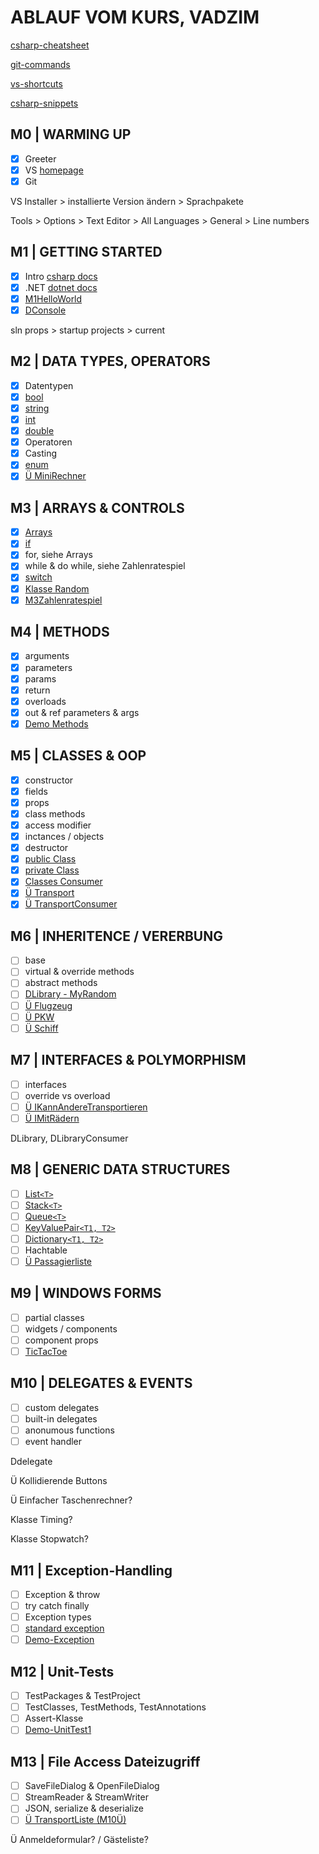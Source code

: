 # ABLAUF VOM KURS, VADZIM

[csharp-cheatsheet](CSHARP-CHEATSHEET.md)

[git-commands](GIT-COMMANDS.md)

[vs-shortcuts](VS-SHORTCUTS.md)

[csharp-snippets](CSHARP-SNIPPETS.md)

## M0 | WARMING UP

- [x] Greeter
- [x] VS [homepage](https://visualstudio.microsoft.com/de/)
- [x] Git

VS Installer > installierte Version ändern > Sprachpakete

Tools > Options > Text Editor > All Languages > General > Line numbers

## M1 | GETTING STARTED

- [x] Intro [csharp docs](https://docs.microsoft.com/de-de/dotnet/csharp/)
- [x] .NET [dotnet docs](https://docs.microsoft.com/de-de/dotnet/api/?view=netframework-4.8)
- [x] [M1HelloWorld](../vadzim/CS-GK-VC-V/M1HelloWorld/HelloWorld.cs)
- [x] [DConsole](../vadzim/CS-GK-VC-V/M1Demo-Console/DConsole.cs)

sln props > startup projects > current

## M2 | DATA TYPES, OPERATORS

- [x] Datentypen
- [x] [bool](../vadzim/CS-GK-VC-V/M2DataTypesLib/MyBool.cs)
- [x] [string](../vadzim/CS-GK-VC-V/M2DataTypesLib/MyString.cs)
- [x] [int](../vadzim/CS-GK-VC-V/M2DataTypesLib/MyInt.cs)
- [x] [double](../vadzim/CS-GK-VC-V/M2DataTypesLib/MyDouble.cs)
- [x] Operatoren
- [x] Casting
- [x] [enum](../vadzim/CS-GK-VC-V/M2DataTypesLib/MyEnum.cs)
- [x] [Ü MiniRechner](../vadzim/CS-GK-VC-V/M2MiniRechner/M2MiniRechner.cs)

## M3 | ARRAYS & CONTROLS

- [x] [Arrays](../vadzim/CS-GK-VC-V/M3ArrayNControls/MyArray.cs)
- [x] [if](../vadzim/CS-GK-VC-V/M3ArrayNControls/MyIf.cs)
- [x] for, siehe Arrays
- [x] while & do while, siehe Zahlenratespiel
- [x] [switch](../vadzim/CS-GK-VC-V/M3ArrayNControls/MySwitch.cs)
- [x] [Klasse Random](../vadzim/CS-GK-VC-V/M3ArrayNControls/MyRandom.cs)
- [x] [M3Zahlenratespiel](../vadzim/CS-GK-VC-V/M3Zahlenratespiel/M3Zahlenraten.cs)

## M4 | METHODS

- [x] arguments
- [x] parameters
- [x] params
- [x] return
- [x] overloads
- [x] out & ref parameters & args
- [x] [Demo Methods](../vadzim/CS-GK-VC-V/M4Methods/M4Methods.cs)

## M5 | CLASSES & OOP

- [x] constructor
- [x] fields
- [x] props
- [x] class methods
- [x] access modifier
- [x] inctances / objects
- [x] destructor
- [x] [public Class](../vadzim/CS-GK-VC-V/M5Classes/Detail.cs) <!-- der bessere Name: MyClassWFields -->
- [x] [private Class](../vadzim/CS-GK-VC-V/M5Classes/Umrechnung.cs)
- [x] [Classes Consumer](../vadzim/CS-GK-VC-V/M5ClassesConsumer/M5ClassesConsumer.cs)
- [x] [Ü Transport](../vadzim/CS-GK-VC-V/M5Fuhrpark/Transport.cs)
- [x] [Ü TransportConsumer](../vadzim/CS-GK-VC-V/M5Fuhrpark/FuhrparkApp.cs)

## M6 | INHERITENCE / VERERBUNG

- [ ] base
- [ ] virtual & override methods
- [ ] abstract methods
- [ ] [DLibrary - MyRandom](../vadzim/CS-GK-VC-V/M3Zahlenratespiel/MyRandomT.cs) <!-- *todo -->
- [ ] [Ü Flugzeug](../vadzim/CS-GK-VC-V/M5Fuhrpark/Flugzeug.cs)
- [ ] [Ü PKW](../vadzim/CS-GK-VC-V/M5Fuhrpark/PKW.cs)
- [ ] [Ü Schiff](../vadzim/CS-GK-VC-V/M5Fuhrpark/Schiff.cs)

## M7 | INTERFACES & POLYMORPHISM

- [ ] interfaces
- [ ] override vs overload
- [ ] [Ü IKannAndereTransportieren](../vadzim/CS-GK-VC-V/MTransport/IKannAndereTransportieren.cs)
- [ ] [Ü IMitRädern](../vadzim/CS-GK-VC-V/MTransport/IMitRädern.cs)

DLibrary, DLibraryConsumer

## M8 | GENERIC DATA STRUCTURES

- [ ] [List`<T>`](../vadzim/CS-GK-VC-V/Demo-List/DList.cs)
- [ ] [Stack`<T>`](../vadzim/CS-GK-VC-V/Demo-Stack/DStack.cs)
- [ ] [Queue`<T>`](../vadzim/CS-GK-VC-V/Demo-Queue/DQueue.cs)
- [ ] [KeyValuePair`<T1, T2>`](../vadzim/CS-GK-VC-V/Demo-KeyValuePair/DKeyValuePair.cs)
- [ ] [Dictionary`<T1, T2>`](../vadzim/CS-GK-VC-V/Demo-Dictionary/DDictionary.cs)
- [ ] Hachtable
- [ ] [Ü Passagierliste](../vadzim/CS-GK-VC-V/MTransport/Flugzeug.cs)

## M9 | WINDOWS FORMS

- [ ] partial classes
- [ ] widgets / components
- [ ] component props
- [ ] [TicTacToe](../vadzim/CS-GK-VC-V/Demo-WinForm/DWinForm.cs)

## M10 | DELEGATES & EVENTS

- [ ] custom delegates
- [ ] built-in delegates
- [ ] anonumous functions
- [ ] event handler

Ddelegate

Ü Kollidierende Buttons

Ü Einfacher Taschenrechner?

Klasse Timing?

Klasse Stopwatch?

## M11 | Exception-Handling​

- [ ] Exception & throw
- [ ] try catch finally
- [ ] Exception types
- [ ] [standard exception](https://docs.microsoft.com/de-de/dotnet/standard/design-guidelines/using-standard-exception-types)
- [ ] [Demo-Exception](../vadzim/CS-GK-VC-V/Demo-Exceptions/Form1.cs)

## M12 | Unit-Tests

- [ ] TestPackages & TestProject
- [ ] TestClasses, TestMethods, TestAnnotations
- [ ] Assert-Klasse
- [ ] [Demo-UnitTest1](../vadzim/CS-GK-VC-V/Demo-UnitTests/UnitTest1.cs)

## M13 | File Access Dateizugriff​

- [ ] SaveFileDialog & OpenFileDialog
- [ ] StreamReader & StreamWriter
- [ ] JSON, serialize & deserialize 
- [ ] [Ü TransportListe (M10Ü)](../vadzim/CS-GK-VC-V/M13Serialisierung/Form1.cs)

Ü Anmeldeformular? / Gästeliste?